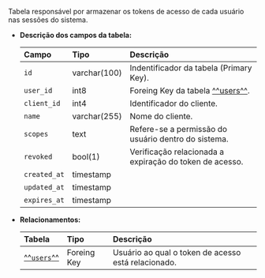 Tabela responsável por armazenar os tokens de acesso de cada usuário nas sessões do sistema.

- **Descrição dos campos da tabela:**

  | Campo        | Tipo         | Descrição                                               |
  | :----------- | :----------- | :------------------------------------------------------ |
  | `id`         | varchar(100) | Indentificador da tabela (Primary Key).                 |
  | `user_id`    | int8         | Foreing Key da tabela [^^users^^](#users).              |
  | `client_id`  | int4         | Identificador do cliente.                               |
  | `name`       | varchar(255) | Nome do cliente.                                        |
  | `scopes`     | text         | Refere-se a permissão do usuário dentro do sistema.     |
  | `revoked`    | bool(1)      | Verificação relacionada a expiração do token de acesso. |
  | `created_at` | timestamp    |                                                         |
  | `updated_at` | timestamp    |                                                         |
  | `expires_at` | timestamp    |                                                         |

- **Relacionamentos:**

  | Tabela                | Tipo        | Descrição                                           |
  | :-------------------- | :---------- | :-------------------------------------------------- |
  | [^^`users`^^](#users) | Foreing Key | Usuário ao qual o token de acesso está relacionado. |
